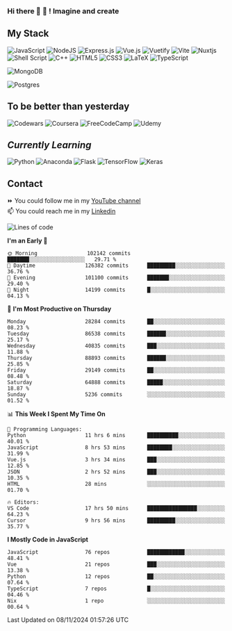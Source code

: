 ### Hi there 👋 🤖 ! Imagine and create

## My Stack
![JavaScript](https://img.shields.io/badge/javascript-%23323330.svg?style=for-the-badge&logo=javascript&logoColor=%23F7DF1E) ![NodeJS](https://img.shields.io/badge/node.js-6DA55F?style=for-the-badge&logo=node.js&logoColor=white) <img alt="Express.js" src="https://img.shields.io/badge/express.js%20-%23404d59.svg?&style=for-the-badge"/> ![Vue.js](https://img.shields.io/badge/vuejs-%2335495e.svg?style=for-the-badge&logo=vuedotjs&logoColor=%234FC08D) ![Vuetify](https://img.shields.io/badge/Vuetify-1867C0?style=for-the-badge&logo=vuetify&logoColor=AEDDFF) ![Vite](https://img.shields.io/badge/vite-%23646CFF.svg?style=for-the-badge&logo=vite&logoColor=white) ![Nuxtjs](https://img.shields.io/badge/Nuxt-002E3B?style=for-the-badge&logo=nuxtdotjs&logoColor=#00DC82) ![Shell Script](https://img.shields.io/badge/shell_script-%23121011.svg?style=for-the-badge&logo=gnu-bash&logoColor=white) ![C++](https://img.shields.io/badge/c++-%2300599C.svg?style=for-the-badge&logo=c%2B%2B&logoColor=white) ![HTML5](https://img.shields.io/badge/html5-%23E34F26.svg?style=for-the-badge&logo=html5&logoColor=white) ![CSS3](https://img.shields.io/badge/css3-%231572B6.svg?style=for-the-badge&logo=css3&logoColor=white) ![LaTeX](https://img.shields.io/badge/latex-%23008080.svg?style=for-the-badge&logo=latex&logoColor=white) ![TypeScript](https://img.shields.io/badge/typescript-%23007ACC.svg?style=for-the-badge&logo=typescript&logoColor=white)
<div>
  <img alt="MongoDB" src ="https://img.shields.io/badge/MongoDB-%234ea94b.svg?&style=for-the-badge&logo=mongodb&logoColor=white"/>
  
  ![Postgres](https://img.shields.io/badge/postgres-%23316192.svg?style=for-the-badge&logo=postgresql&logoColor=white)
</div>

## To be better than yesterday
![Codewars](https://img.shields.io/badge/Codewars-B1361E?style=for-the-badge&logo=codewars&logoColor=grey)
  ![Coursera](https://img.shields.io/badge/Coursera-%230056D2.svg?style=for-the-badge&logo=Coursera&logoColor=white)
  ![FreeCodeCamp](https://img.shields.io/badge/Freecodecamp-%23123.svg?&style=for-the-badge&logo=freecodecamp&logoColor=green)
  ![Udemy](https://img.shields.io/badge/Udemy-A435F0?style=for-the-badge&logo=Udemy&logoColor=white)

## *Currently Learning*
![Python](https://img.shields.io/badge/python-3670A0?style=for-the-badge&logo=python&logoColor=ffdd54) ![Anaconda](https://img.shields.io/badge/Anaconda-%2344A833.svg?style=for-the-badge&logo=anaconda&logoColor=white) 
![Flask](https://img.shields.io/badge/flask-%23000.svg?style=for-the-badge&logo=flask&logoColor=white) ![TensorFlow](https://img.shields.io/badge/TensorFlow-%23FF6F00.svg?style=for-the-badge&logo=TensorFlow&logoColor=white) ![Keras](https://img.shields.io/badge/Keras-%23D00000.svg?style=for-the-badge&logo=Keras&logoColor=white)

## Contact
⏩ You could follow me in my <a href="https://www.youtube.com/c/ViktorJimenezF" target="blank">YouTube channel</a>   <br>
📫 You could reach me in my <a href="https://www.linkedin.com/in/victorjuanjimenez/" target="blank">Linkedin</a>  

<!--START_SECTION:waka-->
![Lines of code](https://img.shields.io/badge/From%20Hello%20World%20I%27ve%20Written-489.0%20million%20lines%20of%20code-blue)

**I'm an Early 🐤** 

```text
🌞 Morning                102142 commits      ███████░░░░░░░░░░░░░░░░░░   29.71 % 
🌆 Daytime                126382 commits      █████████░░░░░░░░░░░░░░░░   36.76 % 
🌃 Evening                101100 commits      ███████░░░░░░░░░░░░░░░░░░   29.40 % 
🌙 Night                  14199 commits       █░░░░░░░░░░░░░░░░░░░░░░░░   04.13 % 
```
📅 **I'm Most Productive on Thursday** 

```text
Monday                   28284 commits       ██░░░░░░░░░░░░░░░░░░░░░░░   08.23 % 
Tuesday                  86538 commits       ██████░░░░░░░░░░░░░░░░░░░   25.17 % 
Wednesday                40835 commits       ███░░░░░░░░░░░░░░░░░░░░░░   11.88 % 
Thursday                 88893 commits       ██████░░░░░░░░░░░░░░░░░░░   25.85 % 
Friday                   29149 commits       ██░░░░░░░░░░░░░░░░░░░░░░░   08.48 % 
Saturday                 64888 commits       █████░░░░░░░░░░░░░░░░░░░░   18.87 % 
Sunday                   5236 commits        ░░░░░░░░░░░░░░░░░░░░░░░░░   01.52 % 
```


📊 **This Week I Spent My Time On** 

```text
💬 Programming Languages: 
Python                   11 hrs 6 mins       ██████████░░░░░░░░░░░░░░░   40.01 % 
JavaScript               8 hrs 53 mins       ████████░░░░░░░░░░░░░░░░░   31.99 % 
Vue.js                   3 hrs 34 mins       ███░░░░░░░░░░░░░░░░░░░░░░   12.85 % 
JSON                     2 hrs 52 mins       ███░░░░░░░░░░░░░░░░░░░░░░   10.35 % 
HTML                     28 mins             ░░░░░░░░░░░░░░░░░░░░░░░░░   01.70 % 

🔥 Editors: 
VS Code                  17 hrs 50 mins      ████████████████░░░░░░░░░   64.23 % 
Cursor                   9 hrs 56 mins       █████████░░░░░░░░░░░░░░░░   35.77 % 
```

**I Mostly Code in JavaScript** 

```text
JavaScript               76 repos            ████████████░░░░░░░░░░░░░   48.41 % 
Vue                      21 repos            ███░░░░░░░░░░░░░░░░░░░░░░   13.38 % 
Python                   12 repos            ██░░░░░░░░░░░░░░░░░░░░░░░   07.64 % 
TypeScript               7 repos             █░░░░░░░░░░░░░░░░░░░░░░░░   04.46 % 
Nix                      1 repo              ░░░░░░░░░░░░░░░░░░░░░░░░░   00.64 % 
```




 Last Updated on 08/11/2024 01:57:26 UTC
<!--END_SECTION:waka-->

<!--
**ViktorJJF/ViktorJJF** is a ✨ _special_ ✨ repository because its `README.md` (this file) appears on your GitHub profile.



Here are some ideas to get you started:

- 🔭 I’m currently working on ...
- 🌱 I’m currently learning ...
- 👯 I’m looking to collaborate on ...
- 🤔 I’m looking for help with ...
- 💬 Ask me about ...
- 📫 How to reach me: ...
- 😄 Pronouns: ...
- ⚡ Fun fact: ...
-->
